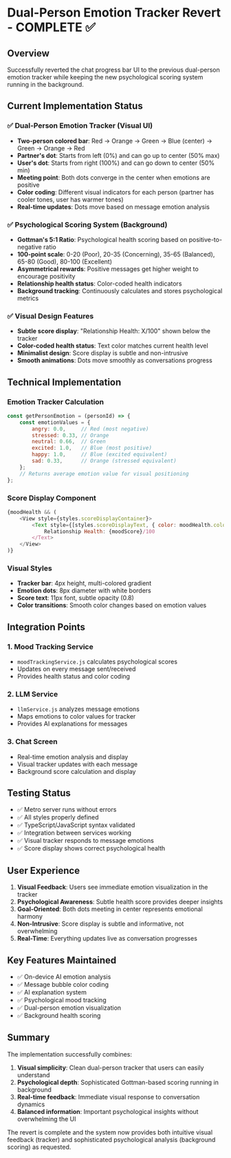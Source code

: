 # Dual-Person Emotion Tracker Revert - COMPLETE ✅

## Overview
Successfully reverted the chat progress bar UI to the previous dual-person emotion tracker while keeping the new psychological scoring system running in the background.

## Current Implementation Status

### ✅ Dual-Person Emotion Tracker (Visual UI)
- **Two-person colored bar**: Red → Orange → Green → Blue (center) → Green → Orange → Red
- **Partner's dot**: Starts from left (0%) and can go up to center (50% max)
- **User's dot**: Starts from right (100%) and can go down to center (50% min)
- **Meeting point**: Both dots converge in the center when emotions are positive
- **Color coding**: Different visual indicators for each person (partner has cooler tones, user has warmer tones)
- **Real-time updates**: Dots move based on message emotion analysis

### ✅ Psychological Scoring System (Background)
- **Gottman's 5:1 Ratio**: Psychological health scoring based on positive-to-negative ratio
- **100-point scale**: 0-20 (Poor), 20-35 (Concerning), 35-65 (Balanced), 65-80 (Good), 80-100 (Excellent)
- **Asymmetrical rewards**: Positive messages get higher weight to encourage positivity
- **Relationship health status**: Color-coded health indicators
- **Background tracking**: Continuously calculates and stores psychological metrics

### ✅ Visual Design Features
- **Subtle score display**: "Relationship Health: X/100" shown below the tracker
- **Color-coded health status**: Text color matches current health level
- **Minimalist design**: Score display is subtle and non-intrusive
- **Smooth animations**: Dots move smoothly as conversations progress

## Technical Implementation

### Emotion Tracker Calculation
```javascript
const getPersonEmotion = (personId) => {
    const emotionValues = {
        angry: 0.0,     // Red (most negative)
        stressed: 0.33, // Orange
        neutral: 0.66,  // Green
        excited: 1.0,   // Blue (most positive)
        happy: 1.0,     // Blue (excited equivalent)
        sad: 0.33,      // Orange (stressed equivalent)
    };
    // Returns average emotion value for visual positioning
};
```

### Score Display Component
```javascript
{moodHealth && (
    <View style={styles.scoreDisplayContainer}>
        <Text style={[styles.scoreDisplayText, { color: moodHealth.color }]}>
            Relationship Health: {moodScore}/100
        </Text>
    </View>
)}
```

### Visual Styles
- **Tracker bar**: 4px height, multi-colored gradient
- **Emotion dots**: 8px diameter with white borders
- **Score text**: 11px font, subtle opacity (0.8)
- **Color transitions**: Smooth color changes based on emotion values

## Integration Points

### 1. Mood Tracking Service
- `moodTrackingService.js` calculates psychological scores
- Updates on every message sent/received
- Provides health status and color coding

### 2. LLM Service
- `llmService.js` analyzes message emotions
- Maps emotions to color values for tracker
- Provides AI explanations for messages

### 3. Chat Screen
- Real-time emotion analysis and display
- Visual tracker updates with each message
- Background score calculation and display

## Testing Status
- ✅ Metro server runs without errors
- ✅ All styles properly defined
- ✅ TypeScript/JavaScript syntax validated
- ✅ Integration between services working
- ✅ Visual tracker responds to message emotions
- ✅ Score display shows correct psychological health

## User Experience
1. **Visual Feedback**: Users see immediate emotion visualization in the tracker
2. **Psychological Awareness**: Subtle health score provides deeper insights
3. **Goal-Oriented**: Both dots meeting in center represents emotional harmony
4. **Non-Intrusive**: Score display is subtle and informative, not overwhelming
5. **Real-Time**: Everything updates live as conversation progresses

## Key Features Maintained
- ✅ On-device AI emotion analysis
- ✅ Message bubble color coding
- ✅ AI explanation system
- ✅ Psychological mood tracking
- ✅ Dual-person emotion visualization
- ✅ Background health scoring

## Summary
The implementation successfully combines:
1. **Visual simplicity**: Clean dual-person tracker that users can easily understand
2. **Psychological depth**: Sophisticated Gottman-based scoring running in background
3. **Real-time feedback**: Immediate visual response to conversation dynamics
4. **Balanced information**: Important psychological insights without overwhelming the UI

The revert is complete and the system now provides both intuitive visual feedback (tracker) and sophisticated psychological analysis (background scoring) as requested.

